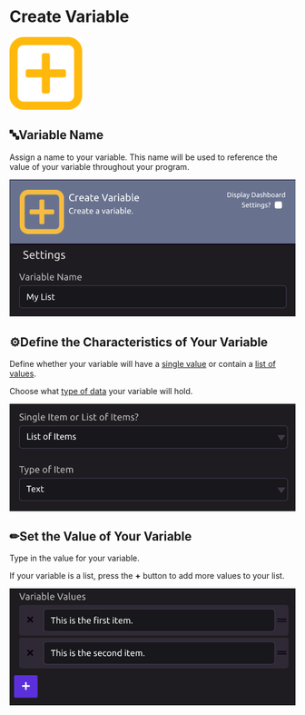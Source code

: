 # Create Variable

![Create a variable.](../../../.gitbook/assets/create_var.png)

## 🔤**Variable Name**

Assign a name to your variable. This name will be used to reference the value of your variable throughout your program.

![](../../../.gitbook/assets/create_variable.png)

## ⚙**Define the Characteristics of Your Variable**

Define whether your variable will have a [single value](../../../getting_started/variables.md#single-item) or contain a [list of values](../../../getting_started/variables.md#lists).

Choose what [type of data](../../../getting_started/variables.md#variable-types) your variable will hold.

![](../../../.gitbook/assets/variable_type.png)

## ✏**Set the Value of Your Variable**

Type in the value for your variable.

If your variable is a list, press the **+** button to add more values to your list.

![](../../../.gitbook/assets/variable_values.png)


